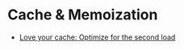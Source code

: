 # Cache & Memoization

- [Love your cache: Optimize for the second load](https://www.youtube.com/watch?v=tprJYFkv4LU&ab_channel=GoogleChromeDevelopers)

